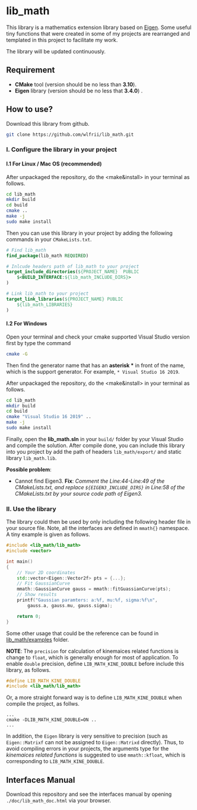 # lib_math

This library is a mathematics extension library based on [Eigen](http://eigen.tuxfamily.org/index.php?title=Main_Page). Some useful tiny functions that were created in some of my projects are rearranged and templated in this project to facilitate my work. 

The library will be updated continuously.

## Requirement

  - <b>CMake</b> tool (version should be no less than __3.10__). 
  - <b>Eigen</b> library (version should be no less that __3.4.0__) .

## How to use?

Download this library from github.
```bash
git clone https://github.com/wlfrii/lib_math.git
```

### I. Configure the library in your project 

#### I.1 For Linux / Mac OS (recommended)

After unpackaged the repository, do the <make&install> in your terminal as follows.
```bash
cd lib_math
mkdir build
cd build
cmake ..
make -j
sudo make install
```

Then you can use this library in your project by adding the following commands in your `CMakeLists.txt`.
```cmake
# Find lib_math
find_package(lib_math REQUIRED)

# Inlcude headers path of lib_math to your project
target_include_directories(${PROJECT_NAME}  PUBLIC
    $<BUILD_INTERFACE:${lib_math_INCLUDE_DIRS}>
)

# Link lib_math to your project
target_link_libraries(${PROJECT_NAME} PUBLIC
    ${lib_math_LIBRARIES}
)
```

#### I.2 For Windows

Open your terminal and check your cmake supported Visual Studio version first by type the command
```bash
cmake -G
```

Then find the generator name that has an __asterisk *__ in front of the name, which is the support generator. 
For example, `* Visual Studio 16 2019`.

After unpackaged the repository, do the <make&install> in your terminal as follows.
```bash
cd lib_math
mkdir build
cd build
cmake "Visual Studio 16 2019" ..
make -j
sudo make install
```

Finally, open the __lib_math.sln__ in your `build/` folder by your Visual Studio and compile the solution. After compile done, you can include this library into you project by add the path of headers `lib_math/export/` and static library `lib_math.lib`.

__Possible problem__:
  + Cannot find Eigen3. 
  __Fix__: *Comment the Line:44-Line:49 of the CMakeLists.txt, and replace `${EIGEN3_INCLUDE_DIRS}` in Line:58 of the CMakeLists.txt by your source code path of Eigen3.*


### II. Use the library

The library could then be used by only including the following header file in your source file. Note, all the interfaces are defined in `mmath{}` namespace. A tiny example is given as follows.

```c++
#include <lib_math/lib_math>
#include <vector>

int main()
{
    // Your 2D coordinates
    std::vector<Eigen::Vector2f> pts = {...}; 
    // Fit GaussianCurve
    mmath::GaussianCurve gauss = mmath::fitGuassianCurve(pts);
    // Show results
    printf("Gaussian paramters: a:%f, mu:%f, sigma:%f\n",
        gauss.a, gauss.mu, gauss.sigma);

    return 0;
}
```

Some other usage that could be the reference can be found in [lib_math/examples](https://github.com/wlfrii/lib_math/tree/main/examples) folder.


__NOTE__: The `precision` for calculation of kinemaices related functions is change to `float`, which is generally enough for most of application. To enable `double` precision, define `LIB_MATH_KINE_DOUBLE` before include this library, as follows.
```c++
#define LIB_MATH_KINE_DOUBLE
#include <lib_math/lib_math>
```

Or, a more straight forward way is to define `LIB_MATH_KINE_DOUBLE` when compile the project, as follws.
```base
...
cmake -DLIB_MATH_KINE_DOUBLE=ON ..
...
```

In addition, the `Eigen` library is very sensitive to precision (such as `Eigen::Matrixf` can not be assigned to `Eigen::Matrixd` directly). Thus, to avoid compiling errors in your projects, the arguments type for the _kinemaices related functions_ is suggested to use `mmath::kfloat`, which is corresponding to `LIB_MATH_KINE_DOUBLE`.

## Interfaces Manual

Download this repository and see the interfaces manual by opening `./doc/lib_math_doc.html` via your browser.
